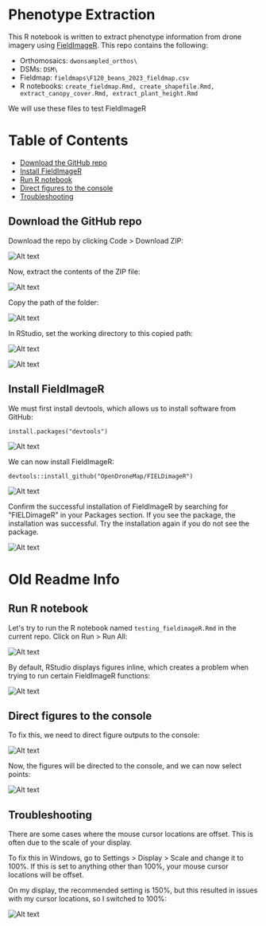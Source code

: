 # Phenotype Extraction

This R notebook is written to extract phenotype information from drone imagery using [FieldImageR](https://github.com/OpenDroneMap/FIELDimageR). This repo contains the following:

- Orthomosaics: `dwonsampled_orthos\`
- DSMs: `DSM\`
- Fieldmap: `fieldmaps\F120_beans_2023_fieldmap.csv`
- R notebooks: `create_fieldmap.Rmd, create_shapefile.Rmd, extract_canopy_cover.Rmd, extract_plant_height.Rmd`

We will use these files to test FieldImageR

# Table of Contents

- [Download the GitHub repo](#download-the-github-repo)
- [Install FieldImageR](#install-fieldimager)
- [Run R notebook](#run-r-notebook)
- [Direct figures to the console](#direct-figures-to-the-console)
- [Troubleshooting](#troubleshooting)

## Download the GitHub repo

Download the repo by clicking Code > Download ZIP:

![Alt text](img/download_zip.png?raw=true "Title")

Now, extract the contents of the ZIP file:

![Alt text](img/extract_zip.png?raw=true "Title")

Copy the path of the folder:

![Alt text](img/contents_filepath.png?raw=true "Title")

In RStudio, set the working directory to this copied path:

![Alt text](img/set_wd.png?raw=true "Title")

<!-- ![Alt text](img/open_folder.png?raw=true "Title") -->

![Alt text](img/home_dir.png?raw=true "Title")

## Install FieldImageR

We must first install devtools, which allows us to install software from GitHub:

```
install.packages("devtools")
```

![Alt text](img/install_devtools.png?raw=true "Title")

We can now install FieldImageR:

```
devtools::install_github("OpenDroneMap/FIELDimageR")
```

![Alt text](img/install_fieldimageR.png?raw=true "Title")

Confirm the successful installation of FieldImageR by searching for "FIELDimageR" in your Packages section. If you see the package, the installation was successful. Try the installation again if you do not see the package.

![Alt text](img/install_confirm.png?raw=true "Title")

# Old Readme Info

## Run R notebook
<!-- 
Before running the code, we need to download the orthomosaic by [clicking here](https://data.cyverse.org/dav-anon/iplant/projects/phytooracle/season_16_sorghum_yr_2023/level_1/drone/North-Cardon-Lane-7-6-2023-orthophoto.tif). -->

<!-- Make sure that the orthomosaic is in your working directory:

![Alt text](img/ortho_working.png?raw=true "Title") -->

Let's try to run the R notebook named `testing_fieldimageR.Rmd` in the current repo. Click on Run > Run All:

![Alt text](img/run_code.png?raw=true "Title")

By default, RStudio displays figures inline, which creates a problem when trying to run certain FieldImageR functions:

![Alt text](img/error.png?raw=true "Title")

## Direct figures to the console

To fix this, we need to direct figure outputs to the console:

![Alt text](img/fix_error.png?raw=true "Title")

Now, the figures will be directed to the console, and we can now select points:

![Alt text](img/point_selection.png?raw=true "Title")

## Troubleshooting

There are some cases where the mouse cursor locations are offset. This is often due to the scale of your display. 

To fix this in Windows, go to Settings > Display > Scale and change it to 100%. If this is set to anything other than 100%, your mouse cursor locations will be offset.

On my display, the recommended setting is 150%, but this resulted in issues with my cursor locations, so I switched to 100%:

![Alt text](img/scale_setting.png?raw=true "Title")
